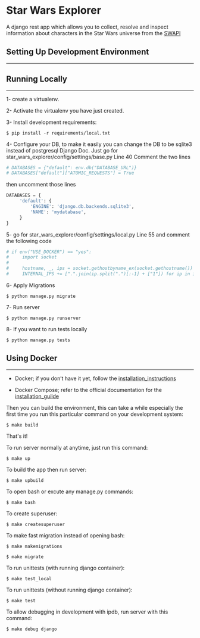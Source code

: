 Star Wars Explorer
===============

A django rest app which allows you to collect, resolve and inspect information about characters
in the Star Wars universe from the [SWAPI](https://swapi.dev/)

Setting Up Development Environment
----------------------------------
---

Running Locally
----------------------------------
---

1- create a virtualenv.

2- Activate the virtualenv you have just created.

3- Install development requirements:

    $ pip install -r requirements/local.txt

4- Configure your DB, to make it easily you can change the DB to be sqlite3 instead of postgresql Django Doc.
Just go for star_wars_explorer/config/settings/base.py Line 40
Comment the two lines 
```python
# DATABASES = {"default": env.db("DATABASE_URL")}
# DATABASES["default"]["ATOMIC_REQUESTS"] = True
```
then uncomment those lines 
```python
DATABASES = {
     'default': {
         'ENGINE': 'django.db.backends.sqlite3',
         'NAME': 'mydatabase',
     }
}
```

5- go for star_wars_explorer/config/settings/local.py Line 55 and comment the following code
```python
# if env("USE_DOCKER") == "yes":
#     import socket
# 
#     hostname, _, ips = socket.gethostbyname_ex(socket.gethostname())
#     INTERNAL_IPS += [".".join(ip.split(".")[:-1] + ["1"]) for ip in ips]
```

6- Apply Migrations

    $ python manage.py migrate

7- Run server

    $ python manage.py runserver

8- If you want to run tests locally

    $ python manage.py tests


Using Docker
----------------------------------
---

* Docker; if you don’t have it yet, follow the [installation_instructions](https://docs.docker.com/install/#supported-platforms)

* Docker Compose; refer to the official documentation for the [installation_guilde](https://docs.docker.com/compose/install/)


Then you can build the environment, this can take a while especially the first time you run this particular command on your development system:

    $ make build

That's it!

To run server normally at anytime, just run this command:

    $ make up

To build the app then run server:

    $ make upbuild

To open bash or excute any manage.py commands:

    $ make bash

To create superuser:

    $ make createsuperuser

To make fast migration instead of opening bash:

    $ make makemigrations

    $ make migrate

To run unittests (with running django container):

    $ make test_local

To run unittests (without running django container):

    $ make test

To allow debugging in development with ipdb, run server with this command:

    $ make debug django


